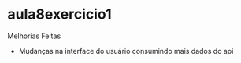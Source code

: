 ﻿# aula8exercicio1

 Melhorias Feitas
 * Mudanças na interface do usuário consumindo mais dados do api
 
